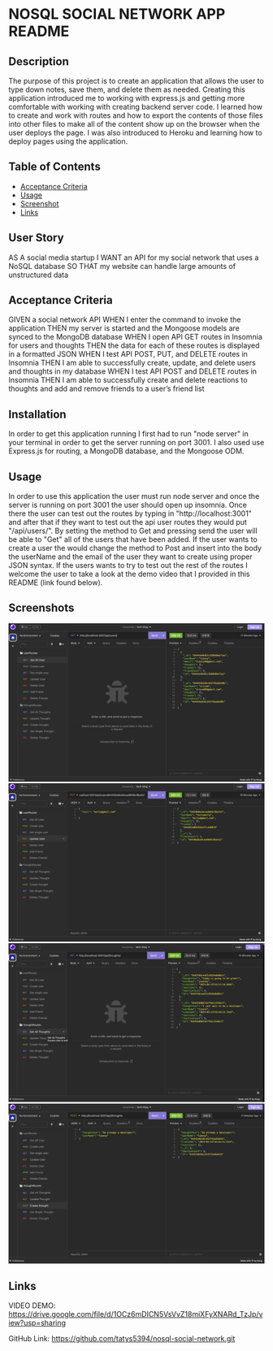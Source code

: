 # NOSQL SOCIAL NETWORK APP README

## Description

The purpose of this project is to create an application that allows the user to type down notes, save them, and delete them as needed. Creating this application introduced me to working with express.js and getting more comfortable with working with creating backend server code. I learned how to create and work with routes and how to export the contents of those files into other files to make all of the content show up on the browser when the user deploys the page. I was also introduced to Heroku and learning how to deploy pages using the application.

## Table of Contents

* [Acceptance Criteria](#criteria)
* [Usage](#usage)
* [Screenshot](#screenshot)
* [Links](#video)

## User Story

AS A social media startup
I WANT an API for my social network that uses a NoSQL database
SO THAT my website can handle large amounts of unstructured data

## Acceptance Criteria

GIVEN a social network API
WHEN I enter the command to invoke the application
THEN my server is started and the Mongoose models are synced to the MongoDB database
WHEN I open API GET routes in Insomnia for users and thoughts
THEN the data for each of these routes is displayed in a formatted JSON
WHEN I test API POST, PUT, and DELETE routes in Insomnia
THEN I am able to successfully create, update, and delete users and thoughts in my database
WHEN I test API POST and DELETE routes in Insomnia
THEN I am able to successfully create and delete reactions to thoughts and add and remove friends to a user’s friend list


## Installation
In order to get this application running I first had to run "node server" in your terminal in order to get the server running on port 3001. I also used use Express.js for routing, a MongoDB database, and the Mongoose ODM.

## Usage

In order to use this application the user must run node server and once the server is running on port 3001 the user should open up insomnia. Once there the user can test out the routes by typing in "http://localhost:3001" and after that if they want to test out the api user routes they would put "/api/users/". By setting the method to Get and pressing send the user will be able to "Get" all of the users that have been added. If the user wants to create a user the would change the method to Post and insert into the body the userName and the email of the user they want to create using proper JSON syntax. If the users wants to try to test out the rest of the routes I welcome the user to take a look at the demo video that I provided in this README (link found below).

## Screenshots
![logo](./images/get%20all%20users.png)
![logo](./images/update%20users.png)
![logo](./images/get%20all%20thoughts.png)
![logo](./images/create%20thoughts.png)

## Links
VIDEO DEMO: https://drive.google.com/file/d/1OCz6mDICN5VsVvZ18miXFyXNARd_TzJp/view?usp=sharing

GitHub Link: https://github.com/tatys5394/nosql-social-network.git
